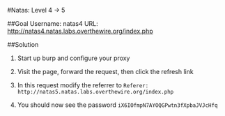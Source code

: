 #Natas: Level 4 -> 5

##Goal
Username: natas4
URL:      http://natas4.natas.labs.overthewire.org/index.php

##Solution
1. Start up burp and configure your proxy

2. Visit the page, forward the request, then click the refresh link

3. In this request modify the referrer to `Referer: http://natas5.natas.labs.overthewire.org/index.php`

4. You should now see the password `iX6IOfmpN7AYOQGPwtn3fXpbaJVJcHfq`
